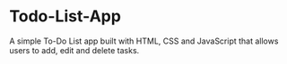 # Todo-List-App
A simple To-Do List app built with HTML, CSS and JavaScript that allows users to add, edit and delete tasks.
